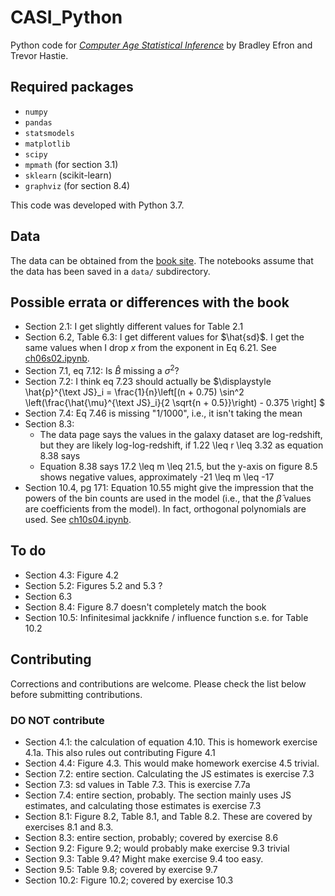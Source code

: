 # CASI_Python

Python code for _[Computer Age Statistical Inference](https://web.stanford.edu/~hastie/CASI/index.html)_ by Bradley Efron and Trevor Hastie.


## Required packages

- `numpy`
- `pandas`
- `statsmodels`
- `matplotlib`
- `scipy`
- `mpmath` (for section 3.1)
- `sklearn` (scikit-learn)
- `graphviz` (for section 8.4)

This code was developed with Python 3.7.


## Data

The data can be obtained from the [book site](https://web.stanford.edu/~hastie/CASI/data.html). The notebooks assume that the data has been saved in a `data/` subdirectory.


## Possible errata or differences with the book

- Section 2.1: I get slightly different values for Table 2.1
- Section 6.2, Table 6.3: I get different values for $\hat{sd}$. I get the same values when I drop $x$ from the exponent in Eq 6.21. See [ch06s02.ipynb](chapter06/ch06s02.ipynb).
- Section 7.1, eq 7.12: Is $\hat{B}$ missing a $\sigma^2$?
- Section 7.2: I think eq 7.23 should actually be $\displaystyle \hat{p}^{\text JS}_i = \frac{1}{n}\left[(n + 0.75) \sin^2 \left(\frac{\hat{\mu}^{\text JS}_i}{2 \sqrt{n + 0.5}}\right) - 0.375 \right] $
- Section 7.4: Eq 7.46 is missing "1/1000", i.e., it isn't taking the mean
- Section 8.3:
    - The data page says the values in the galaxy dataset are log-redshift, but they are likely log-log-redshift, if 1.22 \leq r \leq 3.32 as equation 8.38 says
    - Equation 8.38 says 17.2 \leq m \leq 21.5, but the y-axis on figure 8.5 shows negative values, approximately -21 \leq m \leq -17
- Section 10.4, pg 171: Equation 10.55 might give the impression that the powers of the bin counts are used in the model (i.e., that the $\hat{\beta}$ values are coefficients from the model). In fact, orthogonal polynomials are used. See [ch10s04.ipynb](chapter10/ch10s04.ipynb).


## To do

- Section 4.3: Figure 4.2
- Section 5.2: Figures 5.2 and 5.3 ?
- Section 6.3
- Section 8.4: Figure 8.7 doesn't completely match the book
- Section 10.5: Infinitesimal jackknife / influence function s.e. for Table 10.2


## Contributing

Corrections and contributions are welcome. Please check the list below before submitting contributions.

### DO NOT contribute

- Section 4.1: the calculation of equation 4.10. This is homework exercise 4.1a. This also rules out contributing Figure 4.1
- Section 4.4: Figure 4.3. This would make homework exercise 4.5 trivial.
- Section 7.2: entire section. Calculating the JS estimates is exercise 7.3
- Section 7.3: sd values in Table 7.3. This is exercise 7.7a
- Section 7.4: entire section, probably. The section mainly uses JS estimates, and calculating those estimates is exercise 7.3
- Section 8.1: Figure 8.2, Table 8.1, and Table 8.2. These are covered by exercises 8.1 and 8.3.
- Section 8.3: entire section, probably; covered by exercise 8.6
- Section 9.2: Figure 9.2; would probably make exercise 9.3 trivial
- Section 9.3: Table 9.4? Might make exercise 9.4 too easy.
- Section 9.5: Table 9.8; covered by exercise 9.7
- Section 10.2: Figure 10.2; covered by exercise 10.3
